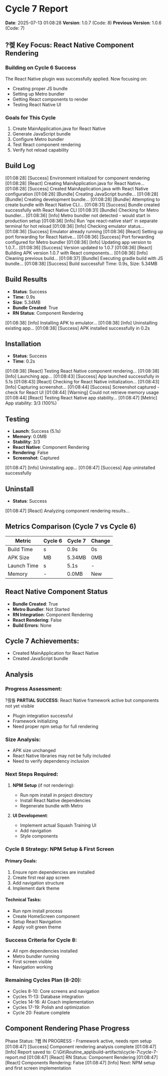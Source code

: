 ﻿# Cycle 7 Report
**Date**: 2025-07-13 01:08:28
**Version**: 1.0.7 (Code: 8)
**Previous Version**: 1.0.6 (Code: 7)

## ?렞 Key Focus: React Native Component Rendering

### Building on Cycle 6 Success
The React Native plugin was successfully applied. Now focusing on:
- Creating proper JS bundle
- Setting up Metro bundler
- Getting React components to render
- Testing React Native UI

### Goals for This Cycle
1. Create MainApplication.java for React Native
2. Generate JavaScript bundle
3. Configure Metro bundler
4. Test React component rendering
5. Verify hot reload capability

## Build Log
[01:08:28] [Success] Environment initialized for component rendering
[01:08:28] [React] Creating MainApplication.java for React Native...
[01:08:28] [Success] Created MainApplication.java with React Native configuration
[01:08:28] [Bundle] Creating JavaScript bundle...
[01:08:28] [Bundle] Creating development bundle...
[01:08:28] [Bundle] Attempting to create bundle with React Native CLI...
[01:08:31] [Success] Bundle created successfully with React Native CLI
[01:08:31] [Bundle] Checking for Metro bundler...
[01:08:36] [Info] Metro bundler not detected - would start in production setup
[01:08:36] [Info] Run 'npx react-native start' in separate terminal for hot reload
[01:08:36] [Info] Checking emulator status...
[01:08:36] [Success] Emulator already running
[01:08:36] [React] Setting up port forwarding for React Native...
[01:08:36] [Success] Port forwarding configured for Metro bundler
[01:08:36] [Info] Updating app version to 1.0.7...
[01:08:36] [Success] Version updated to 1.0.7
[01:08:36] [React] Building APK version 1.0.7 with React components...
[01:08:36] [Info] Cleaning previous build...
[01:08:37] [Bundle] Executing gradle build with JS bundle...
[01:08:38] [Success] Build successful! Time: 0.9s, Size: 5.34MB

## Build Results
- **Status**: Success
- **Time**: 0.9s
- **Size**: 5.34MB
- **Bundle Created**: True
- **RN Status**: Component Rendering

[01:08:38] [Info] Installing APK to emulator...
[01:08:38] [Info] Uninstalling existing app...
[01:08:38] [Success] APK installed successfully in 0.2s

## Installation
- **Status**: Success
- **Time**: 0.2s

[01:08:38] [React] Testing React Native component rendering...
[01:08:38] [Info] Launching app...
[01:08:43] [Success] App launched successfully in 5.1s
[01:08:43] [React] Checking for React Native initialization...
[01:08:43] [Info] Capturing screenshot...
[01:08:44] [Success] Screenshot captured - check for React UI
[01:08:44] [Warning] Could not retrieve memory usage
[01:08:44] [React] Testing React Native app stability...
[01:08:47] [Metric] App stability: 3/3 (100%)

## Testing
- **Launch**: Success (5.1s)
- **Memory**: 0.0MB
- **Stability**: 3/3
- **React Native**: Component Rendering
- **Rendering**: False
- **Screenshot**: Captured

[01:08:47] [Info] Uninstalling app...
[01:08:47] [Success] App uninstalled successfully

## Uninstall
- **Status**: Success

[01:08:47] [React] Analyzing component rendering results...

## Metrics Comparison (Cycle 7 vs Cycle 6)

| Metric | Cycle 6 | Cycle 7 | Change |
|--------|---------|---------|---------|
| Build Time | s | 0.9s | 0s |
| APK Size | MB | 5.34MB | 0MB |
| Launch Time | s | 5.1s | - |
| Memory | - | 0.0MB | New |

## React Native Component Status
- **Bundle Created**: True
- **Metro Bundler**: Not Started
- **RN Integration**: Component Rendering
- **React Rendering**: False
- **Build Errors**: None

## Cycle 7 Achievements:
- Created MainApplication for React Native
- Created JavaScript bundle


## Analysis

### Progress Assessment:
?좑툘 **PARTIAL SUCCESS**: React Native framework active but components not yet visible
- Plugin integration successful
- Framework initializing
- Need proper npm setup for full rendering

### Size Analysis:
- APK size unchanged
- React Native libraries may not be fully included
- Need to verify dependency inclusion

### Next Steps Required:
1. **NPM Setup** (if not rendering):
   - Run npm install in project directory
   - Install React Native dependencies
   - Regenerate bundle with Metro

2. **UI Development**:
   - Implement actual Squash Training UI
   - Add navigation
   - Style components

### Cycle 8 Strategy: NPM Setup & First Screen

#### Primary Goals:
1. Ensure npm dependencies are installed
2. Create first real app screen
3. Add navigation structure
4. Implement dark theme

#### Technical Tasks:
- Run npm install process
- Create HomeScreen component
- Setup React Navigation
- Apply volt green theme

### Success Criteria for Cycle 8:
- All npm dependencies installed
- Metro bundler running
- First screen visible
- Navigation working

### Remaining Cycles Plan (8-20):
- Cycles 8-10: Core screens and navigation
- Cycles 11-13: Database integration
- Cycles 14-16: AI Coach implementation
- Cycles 17-19: Polish and optimization
- Cycle 20: Feature complete

## Component Rendering Phase Progress
Phase Status: ?봽 IN PROGRESS - Framework active, needs npm setup
[01:08:47] [Success] Component rendering analysis complete
[01:08:47] [Info] Report saved to: C:\Git\Routine_app\build-artifacts\cycle-7\cycle-7-report.md
[01:08:47] [React] RN Status: Component Rendering
[01:08:47] [React] Components Rendering: False
[01:08:47] [Info] Next: NPM setup and first screen implementation
